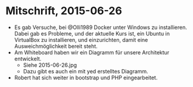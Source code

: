 Mitschrift, 2015-06-26
===

* Es gab Versuche, bei @Olli1989 Docker unter Windows zu installieren.
  Dabei gab es Probleme, und der aktuelle Kurs ist,
  ein Ubuntu in VirtualBox zu installieren, und einzurichten,
  damit eine Ausweichmöglichkeit bereit steht.
* Am Whiteboard haben wir ein Diagramm für unsere Architektur entwickelt.
    * Siehe 2015-06-26.jpg
    * Dazu gibt es auch ein mit yed erstelltes Diagramm.
* Robert hat sich weiter in bootstrap und PHP eingearbeitet.
